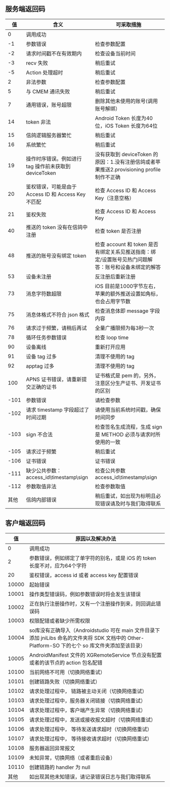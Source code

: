 ## 服务端返回码
|值	|含义|	可采取措施|
|-|-|-|
|0|	调用成功||
|-1	|参数错误|	检查参数配置|
|-2|	请求时间戳不在有效期内|	检查设备当前时间|
|-3	|recv 失败|	稍后重试|
|-5|	Action 处理超时|	稍后重试|
|2	|非法参数|	检查参数配置|
|5	|与 CMEM 通讯失败|	稍后重试|
|7|	通用错误，账号超限|	删除其他未使用的账号(调用账号解绑）|
|14|	token 非法|	Android Token 长度为40位，iOS Token 长度为64位|
|15	|信鸽逻辑服务器繁忙|	稍后重试|
|16	|系统繁忙|	稍后重试|
|19	|操作时序错误。例如进行 tag 操作前未获取到 deviceToken|	没有获取到 deviceToken 的原因：1.没有注册信鸽或者苹果推送2.provisioning profile 制作不正确|
|20	|鉴权错误，可能是由于 Access ID 和 Access Key 不匹配|	检查 Access ID 和 Access Key（注意空格）|
|21|	鉴权失败|	检查 Access ID 和 Access Key|
|40	|推送的 token 没有在信鸽中注册|	检查 token 是否注册|
|48|	推送的账号没有绑定 token	|检查 account 和 token 是否有绑定关系见推送指南：绑定/设置账号见热门问题解答：账号和设备未绑定的解答|
|53	|设备未注册|	反注册后重新注册|
|73	|消息字符数超限|	iOS 目前是1000字节左右，苹果的额外推送设置如角标，也会占用字节数|
|75	|消息体格式不符合 json 格式|	检查消息体即 message 字段内容|
|76|	请求过于频繁，请稍后再试	|全量广播限频为每3秒一次|
|78|	循环任务参数错误|	检查 loop time|
|90	|设备离线	|重新打开应用|
|91|	设备 tag 过多	|清理不使用的 tag|
|92	|apptag 过多	|清理不使用的 tag|
|100	|APNS 证书错误，请重新提交正确的证书|	证书格式是 pem 的，另外，注意区分生产证书、开发证书的区别|
|-101|	参数错误|	请检查参数|
|-102|	请求 timestamp 字段超过了时间过期|	请使用当前系统时间戳，确保时间同步|
|-103|	sign 不合法|	检查签名生成流程，生成 sign 是 METHOD 必须与请求时所使用的一致|
|-105	|请求过于频繁|	稍后重试|
|-106|	证书错误|	证书错误|
|-111|	缺少公共参数：access_id\timestamp\sign	|检查公共参数 access_id\timestamp\sign|
|-112|	参数取值非法|	检查参数取值|
|其他	|信鸽内部错误|	稍后重试，如出现为标明且必现错误请及时与我们取得联系|

## 客户端返回码

|值	|原因以及解决办法|
|-|-|
|0|	调用成功|
|2|	参数错误，例如绑定了单字符的别名，或是 iOS 的 token 长度不对，应为64个字符|
|20	|鉴权错误，access id 或者 access key 配置错误|
|10000	|起始错误|
|10001	|操作类型错误码，例如参数错误时将会发生该错误|
|10002	|正在执行注册操作时，又有一个注册操作到来，则回调此错误码|
|10003	|权限配错或者缺少所需权限|
|10004	|so库没有正确导入（Androidstudio 可在 main 文件目录下添加 jniLibs 命名的文件夹将 SDK 文档中的 Other-Platform-SO 下的七个 so 库文件夹添加至该目录）|
|10005|	AndroidManifest 文件的 XGRemoteService 节点没有配置或者的该节点的 action 包名配错|
|10100|	当前网络不可用（切换网络重试）|
|10101|	创建链路失败（切换网络重试）|
|10102|	请求处理过程中， 链路被主动关闭（切换网络重试）|
|10103|	请求处理过程中，服务器关闭链接（切换网络重试）|
|10104|	请求处理过程中，客户端产生异常（切换网络重试）|
|10105|	请求处理过程中，发送或接收报文超时（切换网络重试）|
|10106|	请求处理过程中， 等待发送请求超时（切换网络重试）|
|10107	|请求处理过程中， 等待接收请求超时（切换网络重试）|
|10108|	服务器返回异常报文|
|10109	|未知异常，切换网络（或者重启设备）|
|10110|	创建链路的 handler 为 null|
|其他|	如出现其他未知错误，请记录错误日志与我们取得联系|
